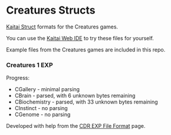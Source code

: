 # Creatures Structs

[Kaitai Struct](https://kaitai.io/) formats for the Creatures games.

You can use the [Kaitai Web IDE](https://ide.kaitai.io/) to try these files for yourself.

Example files from the Creatures games are included in this repo.

### Creatures 1 EXP

Progress:
  - CGallery - minimal parsing
  - CBrain - parsed, with 6 unknown bytes remaining
  - CBiochemistry - parsed, with 33 unknown bytes remaining
  - CInstinct - no parsing
  - CGenome - no parsing
  
Developed with help from the [CDR EXP File Format](http://double.nz/creatures/creatures2/expbrain.htm) page.
